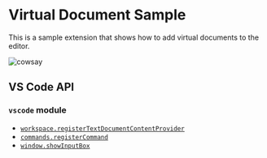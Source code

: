 # Virtual Document Sample

This is a sample extension that shows how to add virtual documents to the editor.

![cowsay](https://github.com/Microsoft/vscode-extension-samples/blob/master/virtual-document-sample/cowsay.gif)


## VS Code API

### `vscode` module

- [`workspace.registerTextDocumentContentProvider`](https://code.visualstudio.com/docs/extensionAPI/vscode-api#workspace.registerTextDocumentContentProvider)
- [`commands.registerCommand`](https://code.visualstudio.com/docs/extensionAPI/vscode-api#commands.registerCommand)
- [`window.showInputBox`](https://code.visualstudio.com/docs/extensionAPI/vscode-api#window.showInputBox)
